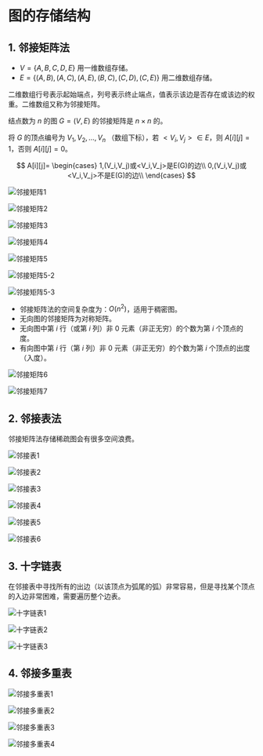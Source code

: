 # 图的存储结构

## 1. 邻接矩阵法

- $V=\{A,B,C,D,E\}$ 用一维数组存储。
- $E=\{(A,B),(A,C),(A,E),(B,C),(C,D),(C,E)\}$ 用二维数组存储。

二维数组行号表示起始端点，列号表示终止端点，值表示该边是否存在或该边的权重。二维数组又称为邻接矩阵。

结点数为 $n$ 的图 $G=(V,E)$ 的邻接矩阵是 $n \times n$ 的。

将 $G$ 的顶点编号为 $V_1,V_2,...,V_n$ （数组下标），若 $<V_i,V_j> \in E$，则 $A[i][j]=1$，否则 $A[i][j]=0$。

$$
A[i][j]=
\begin{cases}
  1,(V_i,V_j)或<V_i,V_j>是E(G)的边\\
  0,(V_i,V_j)或<V_i,V_j>不是E(G)的边\\
\end{cases}
$$

![邻接矩阵1](adjacency-matrix1.jpg)

![邻接矩阵2](adjacency-matrix2.jpg)

![邻接矩阵3](adjacency-matrix3.jpg)

![邻接矩阵4](adjacency-matrix4.jpg)

![邻接矩阵5](adjacency-matrix5.jpg)

![邻接矩阵5-2](adjacency-matrix5-2.jpg)

![邻接矩阵5-3](adjacency-matrix5-3.jpg)

- 邻接矩阵法的空间复杂度为：$O(n^2)$，适用于稠密图。
- 无向图的邻接矩阵为对称矩阵。
- 无向图中第 $i$ 行（或第 $i$ 列）非 $0$ 元素（非正无穷）的个数为第 $i$ 个顶点的度。
- 有向图中第 $i$ 行（第 $i$ 列）非 $0$ 元素（非正无穷）的个数为第 $i$ 个顶点的出度（入度）。

![邻接矩阵6](adjacency-matrix6.jpg)

![邻接矩阵7](adjacency-matrix7.jpg)

## 2. 邻接表法

邻接矩阵法存储稀疏图会有很多空间浪费。

![邻接表1](adjacency-list1.jpg)

![邻接表2](adjacency-list2.jpg)

![邻接表3](adjacency-list3.jpg)

![邻接表4](adjacency-list4.jpg)

![邻接表5](adjacency-list5.jpg)

![邻接表6](adjacency-list6.jpg)

## 3. 十字链表

在邻接表中寻找所有的出边（以该顶点为弧尾的弧）非常容易，但是寻找某个顶点的入边非常困难，需要遍历整个边表。

![十字链表1](cross-list1.jpg)

![十字链表2](cross-list2.jpg)

![十字链表3](cross-list3.jpg)

## 4. 邻接多重表

![邻接多重表1](adjacency-multiple-list1.jpg)

![邻接多重表2](adjacency-multiple-list2.jpg)

![邻接多重表3](adjacency-multiple-list3.jpg)

![邻接多重表4](adjacency-multiple-list4.jpg)
